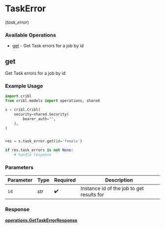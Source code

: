 # TaskError
(*task_error*)

### Available Operations

* [get](#get) - Get Task errors for a job by id

## get

Get Task errors for a job by id

### Example Usage

```python
import cribl
from cribl.models import operations, shared

s = cribl.Cribl(
    security=shared.Security(
        bearer_auth="",
    ),
)


res = s.task_error.get(id='female')

if res.task_errors is not None:
    # handle response
```

### Parameters

| Parameter                                 | Type                                      | Required                                  | Description                               |
| ----------------------------------------- | ----------------------------------------- | ----------------------------------------- | ----------------------------------------- |
| `id`                                      | *str*                                     | :heavy_check_mark:                        | Instance id of the job to get results for |


### Response

**[operations.GetTaskErrorResponse](../../models/operations/gettaskerrorresponse.md)**

